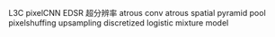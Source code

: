 L3C
pixelCNN
EDSR 超分辨率
atrous conv
atrous spatial pyramid pool
pixelshuffing upsampling
discretized logistic mixture model